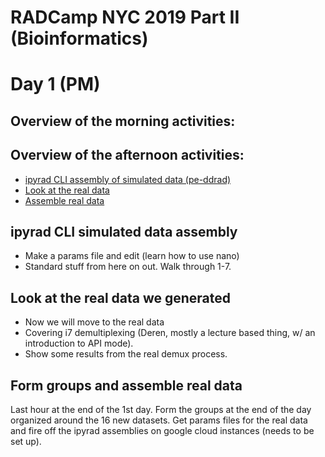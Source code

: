 # RADCamp NYC 2019 Part II (Bioinformatics)
# Day 1 (PM)

## Overview of the morning activities:

## Overview of the afternoon activities:
* [ipyrad CLI assembly of simulated data (pe-ddrad)](#ipyrad-cli-simulated-data-assembly)
* [Look at the real data](#Look-at-the-real-data-we-generate)
* [Assemble real data](#Form-groups-and-assemble-real-data)


## ipyrad CLI simulated data assembly
* Make a params file and edit (learn how to use nano)
* Standard stuff from here on out. Walk through 1-7.

## Look at the real data we generated
* Now we will move to the real data
 * Covering i7 demultiplexing (Deren, mostly a lecture based thing, w/ an introduction to API mode).
 * Show some results from the real demux process.

## Form groups and assemble real data
Last hour at the end of the 1st day. Form the groups at the end of the day
organized around the 16 new datasets. Get params files for the real data and
fire off the ipyrad assemblies on google cloud instances (needs to be set up).
